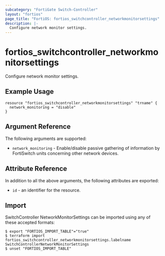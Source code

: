 ```yaml
---
subcategory: "FortiGate Switch-Controller"
layout: "fortios"
page_title: "FortiOS: fortios_switchcontroller_networkmonitorsettings"
description: |-
  Configure network monitor settings.
---
```


# fortios_switchcontroller_networkmonitorsettings
Configure network monitor settings.

## Example Usage

```hcl
resource "fortios_switchcontroller_networkmonitorsettings" "trname" {
  network_monitoring = "disable"
}
```

## Argument Reference

The following arguments are supported:

* `network_monitoring` - Enable/disable passive gathering of information by FortiSwitch units concerning other network devices.


## Attribute Reference

In addition to all the above arguments, the following attributes are exported:
* `id` - an identifier for the resource.

## Import

SwitchController NetworkMonitorSettings can be imported using any of these accepted formats:
```
$ export "FORTIOS_IMPORT_TABLE"="true"
$ terraform import fortios_switchcontroller_networkmonitorsettings.labelname SwitchControllerNetworkMonitorSettings
$ unset "FORTIOS_IMPORT_TABLE"
```
